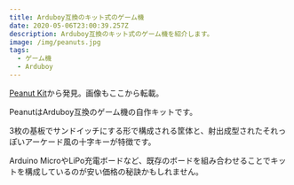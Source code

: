 ```yaml
---
title: Arduboy互換のキット式のゲーム機
date: 2020-05-06T23:00:39.257Z
description: Arduboy互換のキット式のゲーム機を紹介します。
image: /img/peanuts.jpg
tags:
  - ゲーム機
  - Arduboy
---
```

[Peanut Kit](https://www.tindie.com/products/Ampersand/peanut-kit/)から発見。画像もここから転載。

PeanutはArduboy互換のゲーム機の自作キットです。

3枚の基板でサンドイッチにする形で構成される筐体と、射出成型されたそれっぽいアーケード風の十字キーが特徴です。

Arduino MicroやLiPo充電ボードなど、既存のボードを組み合わせることでキットを構成しているのが安い価格の秘訣かもしれません。
